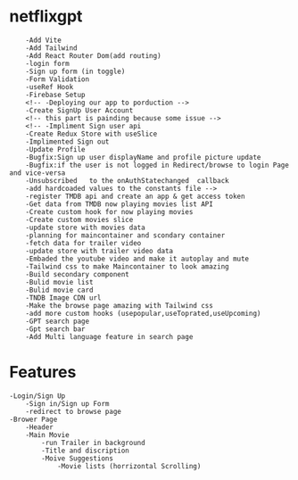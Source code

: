 # netflixgpt

        -Add Vite
        -Add Tailwind
        -Add React Router Dom(add routing)
        -login form
        -Sign up form (in toggle)
        -Form Validation
        -useRef Hook
        -Firebase Setup
        <!-- -Deploying our app to porduction -->
        -Create SignUp User Account
        <!-- this part is painding because some issue -->
        <!-- -Impliment Sign user api
        -Create Redux Store with useSlice
        -Implimented Sign out
        -Update Profile
        -Bugfix:Sign up user displayName and profile picture update
        -Bugfix:if the user is not logged in Redirect/browse to login Page and vice-versa
        -Unsubscribed   to the onAuthStatechanged  callback
        -add hardcoaded values to the constants file -->
        -register TMDB api and create an app & get access token
        -Get data from TMDB now playing movies list API
        -Create custom hook for now playing movies
        -Create custom movies slice
        -update store with movies data
        -planning for maincontainer and scondary container
        -fetch data for trailer video
        -update store with trailer video data
        -Embaded the youtube video and make it autoplay and mute
        -Tailwind css to make Maincontainer to look amazing
        -Build secondary component
        -Bulid movie list
        -Bulid movie card
        -TNDB Image CDN url
        -Make the browse page amazing with Tailwind css
        -add more custom hooks (usepopular,useToprated,useUpcoming)
        -GPT search page
        -Gpt search bar
        -Add Multi language feature in search page

# Features

    -Login/Sign Up
        -Sign in/Sign up Form
        -redirect to browse page
    -Brower Page
        -Header
        -Main Movie
            -run Trailer in background
            -Title and discription
            -Moive Suggestions
                -Movie lists (horrizontal Scrolling)
